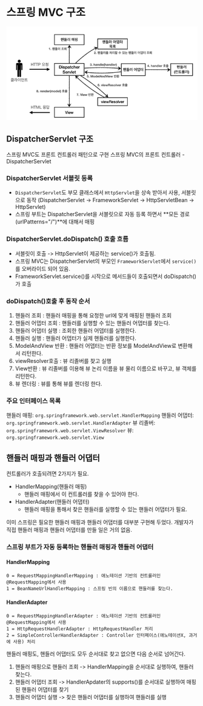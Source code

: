 # 스프링 MVC 구조
![](../source/images/4_week/MVC구조.PNG)

## DispatcherServlet 구조

스프링 MVC도 프론트 컨트롤러 패턴으로 구현
스프링 MVC의 프론트 컨트롤러 - DispatcherServlet

### DispatcherServlet 서블릿 등록
- `DispatcherServlet`도 부모 클래스에서 `HttpServlet`을 상속 받아서 사용, 서블릿으로 동작
  (DispatcherServlet -> FrameworkServlet -> HttpServletBean -> HttpServlet)
- 스프링 부트는 DispatcherServlet을 서블릿으로 자동 등록 하면서 **모든 경로(urlPatterns="/")**에 대해서 매핑

### DispatcherServlet.doDispatch() 호출 흐름
- 서블릿이 호출 -> HttpServlet이 제공하는 service()가 호출됨.
- 스프링 MVC는 DispatcherServlet의 부모인 `FrameworkServlet`에서 `service()`를 오버라이드 되어 있음.
- FrameworkServlet.service()를 시작으로 메서드들이 호출되면서 doDispatch()가 호출

### doDispatch()호출 후 동작 순서
1. 핸들러 조회 : 핸들러 매핑을 통해 요청한 url에 맞게 매핑된 핸들러 조회
2. 핸들러 어뎁터 조회 : 핸들러를 실행할 수 있는 핸들러 어뎁터를 찾는다.
3. 핸들러 어댑터 실행 : 조회한 핸들러 어뎁터를 실행한다.
4. 핸들러 실행 : 핸들러 어뎁터가 실제 핸들러를 실행한다.
5. ModelAndView 반환 : 핸들러 어뎁터는 반환 정보를 ModelAndView로 변환해서 리턴한다.
6. viewResolver호출 : 뷰 리졸버를 찾고 실행
7. View반환 : 뷰 리졸버를 이용해 뷰 논리 이름을 뷰 물리 이름으로 바꾸고, 뷰 객체를 리턴한다.
8. 뷰 렌더링 : 뷰를 통해 뷰를 렌더링 한다.

### 주요 인터페이스 목록
핸들러 매핑: `org.springframework.web.servlet.HandlerMapping`
핸들러 어댑터: `org.springframework.web.servlet.HandlerAdapter`
뷰 리졸버: `org.springframework.web.servlet.ViewResolver`
뷰: `org.springframework.web.servlet.View`

## 핸들러 매핑과 핸들러 어댑터
컨트롤러가 호출되려면 2가지가 필요.

- HandlerMapping(핸들러 매핑)
    - 핸들러 매핑에서 이 컨트롤러를 찾을 수 있어야 한다.
- HandlerAdapter(핸들러 어댑터)
    - 핸들러 매핑을 통해서 찾은 핸들러를 실행할 수 있는 핸들러 어댑터가 필요.

이미 스프링은 필요한 핸들러 매핑과 핸들러 어댑터를 대부분 구현해 두었다. 개발자가 직접 핸들러 매핑과 핸들러 어댑터를 만들 일은 거의 없음.

### 스프링 부트가 자동 등록하는 핸들러 매핑과 핸들러 어댑터

#### HandlerMapping
```
0 = RequestMappingHandlerMapping : 애노테이션 기반의 컨트롤러인 @RequestMapping에서 사용
1 = BeanNameUrlHandlerMapping : 스프링 빈의 이름으로 핸들러를 찾는다.
```

#### HandlerAdapter
```
0 = RequestMappingHandlerAdapter : 애노테이션 기반의 컨트롤러인 @RequestMapping에서 사용
1 = HttpRequestHandlerAdapter : HttpRequestHandler 처리
2 = SimpleControllerHandlerAdapter : Controller 인터페이스(애노테이션X, 과거에 사용) 처리
```

핸들러 매핑도, 핸들러 어댑터도 모두 순서대로 찾고 없으면 다음 순서로 넘어간다.

1. 핸들러 매핑으로 핸들러 조회
   -> HandlerMapping을 순서대로 실행하여, 핸들러 찾는다.
2. 핸들러 어댑터 조회
   -> HandlerApdater의 supports()를 순서대로 실행하여 매핑된 핸들러 어댑터를 찾기
3. 핸들러 어댑터 실행
   -> 찾은 핸들러 어댑터를 실행하여 핸들러를 실행